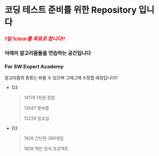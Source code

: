 # 코딩 테스트 준비를 위한 Repository 입니다

### *<span style="color:red">1일 1clear를 목표로 합니다!!</span>*

### 아래의 알고리즘들을 연습하는 공간입니다

### For SW Expert Academy

알고리즘의 종류는 바뀔 수 있으며 그때그때 수정할 예정입니다!!

- D3

  > 14178 1차원 정원
  >
  > 13547 팔씨름
  >
  > 13229 일요일
  
- D2

  > 1926 간단한 369게임
  >
  > 1859 백만 장자 프로젝트
  

